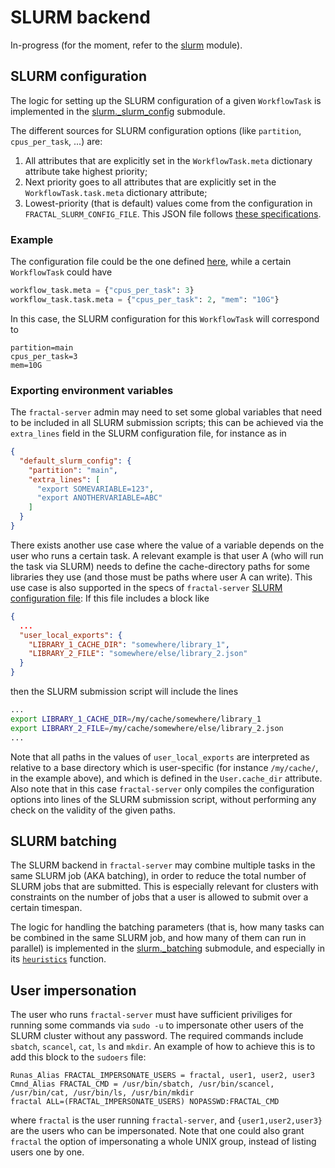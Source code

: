 # SLURM backend

In-progress (for the moment, refer to the
[slurm](../../../reference/fractal_server/app/runner/_slurm) module).

## SLURM configuration

The logic for setting up the SLURM configuration of a given `WorkflowTask` is
implemented in the
[slurm.\_slurm_config](../../../reference/fractal_server/app/runner/_slurm/_slurm_config)
submodule.

The different sources for SLURM configuration options (like `partition`, `cpus_per_task`, ...) are:

1. All attributes that are explicitly set in the `WorkflowTask.meta` dictionary
   attribute take highest priority;
2. Next priority goes to all attributes that are explicitly set in the
   `WorkflowTask.task.meta` dictionary attribute;
3. Lowest-priority (that is default) values come from the configuration in
   `FRACTAL_SLURM_CONFIG_FILE`. This JSON file follows [these
specifications](../../../reference/fractal_server/app/runner/_slurm/_slurm_config/#fractal_server.app.runner._slurm._slurm_config.SlurmConfigFile).

### Example

The configuration file could be the one defined [here](../../../reference/fractal_server/app/runner/_slurm/_slurm_config/#fractal_server.app.runner._slurm._slurm_config.SlurmConfigFile), while a certain `WorkflowTask` could have
```python
workflow_task.meta = {"cpus_per_task": 3}
workflow_task.task.meta = {"cpus_per_task": 2, "mem": "10G"}
```
In this case, the SLURM configuration for this `WorkflowTask` will correspond to
```
partition=main
cpus_per_task=3
mem=10G
```

### Exporting environment variables

The `fractal-server` admin may need to set some global variables that need to
be included in all SLURM submission scripts; this can be achieved via the
`extra_lines` field in the SLURM configuration file, for instance as in
```JSON
{
  "default_slurm_config": {
    "partition": "main",
    "extra_lines": [
      "export SOMEVARIABLE=123",
      "export ANOTHERVARIABLE=ABC"
    ]
  }
}
```

There exists another use case where the value of a variable depends on the user
who runs a certain task. A relevant example is that user A (who will run the
task via SLURM) needs to define the cache-directory paths for some libraries
they use (and those must be paths where user A can write).  This use case is
also supported in the specs of `fractal-server` [SLURM configuration
file](../../../reference/fractal_server/app/runner/_slurm/_slurm_config/#fractal_server.app.runner._slurm._slurm_config.SlurmConfigFile):
If this file includes a block like
```JSON
{
  ...
  "user_local_exports": {
    "LIBRARY_1_CACHE_DIR": "somewhere/library_1",
    "LIBRARY_2_FILE": "somewhere/else/library_2.json"
  }
}
```
then the SLURM submission script will include the lines
```bash
...
export LIBRARY_1_CACHE_DIR=/my/cache/somewhere/library_1
export LIBRARY_2_FILE=/my/cache/somewhere/else/library_2.json
...
```
Note that all paths in the values of `user_local_exports` are interpreted as
relative to a base directory which is user-specific (for instance `/my/cache/`,
in the example above), and which is defined in the `User.cache_dir` attribute.
Also note that in this case `fractal-server` only compiles the configuration
options into lines of the SLURM submission script, without performing any check
on the validity of the given paths.

## SLURM batching

The SLURM backend in `fractal-server` may combine multiple tasks in the same
SLURM job (AKA batching), in order to reduce the total number of SLURM jobs
that are submitted. This is especially relevant for clusters with constraints
on the number of jobs that a user is allowed to submit over a certain timespan.

The logic for handling the batching parameters (that is, how many tasks can be
combined in the same SLURM job, and how many of them can run in parallel) is
implemented in the
[slurm.\_batching](../../../reference/fractal_server/app/runner/_slurm/_batching)
submodule, and especially in its
[`heuristics`](../../../reference/fractal_server/app/runner/_slurm/_batching/#fractal_server.app.runner._slurm._batching.heuristics)
function.


## User impersonation

The user who runs `fractal-server` must have sufficient priviliges for running
some commands via `sudo -u` to impersonate other users of the SLURM cluster
without any password. The required commands include `sbatch`, `scancel`, `cat`,
`ls` and `mkdir`. An example of how to achieve this is to add this block to the
`sudoers` file:
```
Runas_Alias FRACTAL_IMPERSONATE_USERS = fractal, user1, user2, user3
Cmnd_Alias FRACTAL_CMD = /usr/bin/sbatch, /usr/bin/scancel, /usr/bin/cat, /usr/bin/ls, /usr/bin/mkdir
fractal ALL=(FRACTAL_IMPERSONATE_USERS) NOPASSWD:FRACTAL_CMD
```
where `fractal` is the user running `fractal-server`, and `{user1,user2,user3}`
are the users who can be impersonated. Note that one could also grant `fractal`
the option of impersonating a whole UNIX group, instead of listing users one by one.
